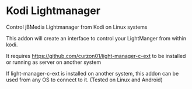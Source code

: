 # Kodi Lightmanager
Control jBMedia Lightmanager from Kodi on Linux systems

This addon will create an interface to control your LightManger from within kodi.

It requires https://github.com/curzon01/light-manager-c-ext to be installed or running as server on another system

If light-manager-c-ext is installed on another system, this addon can be used from any OS to connect to it. (Tested on Linux and Android)
